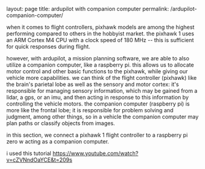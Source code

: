 layout: page
title: ardupilot with companion computer
permalink: /ardupilot-companion-computer/

when it comes to flight controllers, pixhawk models are among the highest performing compared to others in the hobbyist market. the pixhawk 1 uses an ARM Cortex M4 CPU with a clock speed of 180 MHz -- this is sufficient for quick responses during flight.

however, with ardupilot, a mission planning software, we are able to also utilize a companion computer, like a raspberry pi. this allows us to allocate motor control and other basic functions to the pixhawk, while giving our vehicle more capabilities. we can think of the flight controller (pixhawk) like the brain's parietal lobe as well as the sensory and motor cortex: it's responsible for managing sensory information, which may be gained from a lidar, a gps, or an imu, and then acting in response to this information by controlling the vehicle motors. the companion computer (raspberry pi) is more like the frontal lobe; it is responsible for problem solving and judgment, among other things, so in a vehicle the companion computer may plan paths or classify objects from images.

in this section, we connect a pixhawk 1 flight controller to a raspberry pi zero w acting as a companion computer.

i used this tutorial https://www.youtube.com/watch?v=cZVNndOaYCE&t=209s

